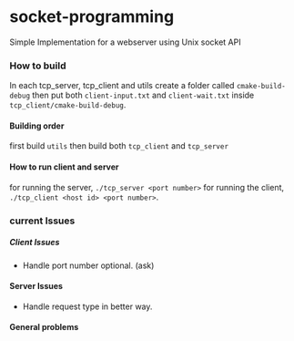 # socket-programming
Simple Implementation for a webserver using Unix socket API

### How to build
In each tcp_server, tcp_client and utils create a folder called ``cmake-build-debug``
then put both ``client-input.txt`` and ``client-wait.txt`` inside ``tcp_client/cmake-build-debug``.
#### Building order
first build ``utils`` then build both ``tcp_client`` and ``tcp_server``

#### How to run client and server
for running the server, ``./tcp_server <port number>``
for running the client, ``./tcp_client <host id> <port number>``.
### current Issues
##### Client Issues

- Handle port number optional. (ask)

#### Server Issues
- Handle request type in better way.

#### General problems